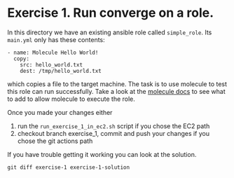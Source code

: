 # Exercise 1. Run converge on a role.

In this directory we have an existing ansible role 
called `simple_role`. Its `main.yml` only has these contents:
```
- name: Molecule Hello World!
  copy:
    src: hello_world.txt
    dest: /tmp/hello_world.txt
```
which copies a file to the target machine. The task is to use molecule
to test this role can run successfully. Take a look at the [molecule docs](https://molecule.readthedocs.io/en/latest/getting-started.html)
to see what to add to allow molecule to execute the role.

Once you made your changes either
1. run the `run_exercise_1_in_ec2.sh` script if you chose the EC2 path
2. checkout branch exercise_1, commit and push your changes if you 
   chose the git actions path

If you have trouble getting it working you can look at the solution.
```
git diff exercise-1 exercise-1-solution
```
